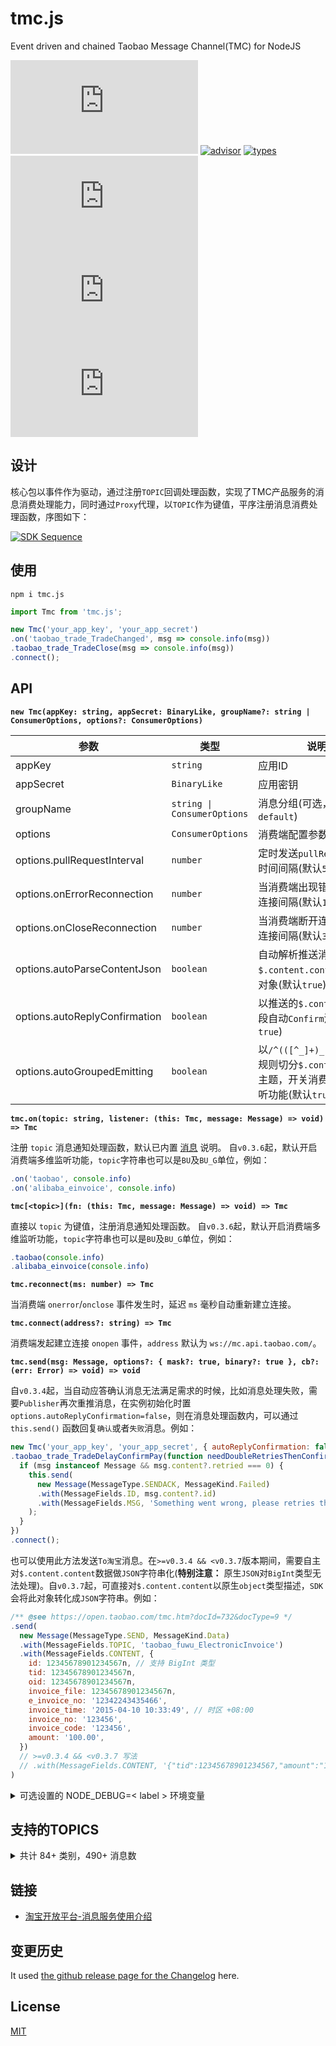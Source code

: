 # tmc.js

Event driven and chained Taobao Message Channel(TMC) for NodeJS

[![release](https://img.shields.io/npm/v/tmc.js)](https://github.com/TheNorthMemory/tmc.js/releases)
[![advisor](https://snyk.io/advisor/npm-package/tmc.js/badge.svg)](https://snyk.io/advisor/npm-package/tmc.js)
[![types](https://img.shields.io/badge/types-included-blue)](https://www.npmjs.com/package/tmc.js)
[![requirement](https://img.shields.io/node/v/tmc.js)](https://www.npmjs.com/package/tmc.js)
[![downloads](https://img.shields.io/npm/dm/tmc.js)](https://www.npmjs.com/package/tmc.js)
[![license](https://img.shields.io/npm/l/tmc.js)](https://www.npmjs.com/package/tmc.js)

## 设计

核心包以事件作为驱动，通过注册`TOPIC`回调处理函数，实现了TMC产品服务的消息消费处理能力，同时通过`Proxy`代理，以`TOPIC`作为键值，平序注册消息消费处理函数，序图如下：

[![SDK Sequence](./.github/sdk-sequence.svg)](./.github/sdk-sequence.mmd)

## 使用

`npm i tmc.js`

```js
import Tmc from 'tmc.js';

new Tmc('your_app_key', 'your_app_secret')
.on('taobao_trade_TradeChanged', msg => console.info(msg))
.taobao_trade_TradeClose(msg => console.info(msg))
.connect();
```

## API

**`new Tmc(appKey: string, appSecret: BinaryLike, groupName?: string | ConsumerOptions, options?: ConsumerOptions)`**

| 参数 | 类型 | 说明 |
| --- | --- | --- |
| appKey | `string` | 应用ID |
| appSecret | `BinaryLike` | 应用密钥 |
| groupName | `string \| ConsumerOptions` | 消息分组(可选，默认`default`) |
| options | `ConsumerOptions` | 消费端配置参数(可选) |
| options.pullRequestInterval | `number` | 定时发送`pullRequest`请求时间间隔(默认`5000`毫秒) |
| options.onErrorReconnection | `number` | 当消费端出现错误，重试连接间隔(默认`15000`毫秒) |
| options.onCloseReconnection | `number` | 当消费端断开连接，重试连接间隔(默认`3000`毫秒) |
| options.autoParseContentJson | `boolean` | 自动解析推送消息`$.content.content`字段为对象(默认`true`) |
| options.autoReplyConfirmation | `boolean` | 以推送的`$.content.id`字段自动`Confirm`消息(默认`true`) |
| options.autoGroupedEmitting | `boolean` | 以`/^(([^_]+)_[^_]+)_.+/`规则切分`$.content.topic`主题，开关消费端多维监听功能(默认`true`) |

**`tmc.on(topic: string, listener: (this: Tmc, message: Message) => void) => Tmc`**

注册 `topic` 消息通知处理函数，默认已内置 [消息](./types/message.in.d.ts) 说明。
自`v0.3.6`起，默认开启消费端多维监听功能，`topic`字符串也可以是`BU`及`BU_G`单位，例如：

```js
.on('taobao', console.info)
.on('alibaba_einvoice', console.info)
```

**`tmc[<topic>](fn: (this: Tmc, message: Message) => void) => Tmc`**

直接以 `topic` 为键值，注册消息通知处理函数。
自`v0.3.6`起，默认开启消费端多维监听功能，`topic`字符串也可以是`BU`及`BU_G`单位，例如：

```js
.taobao(console.info)
.alibaba_einvoice(console.info)
```

**`tmc.reconnect(ms: number) => Tmc`**

当消费端 `onerror`/`onclose` 事件发生时，延迟 `ms` 毫秒自动重新建立连接。

**`tmc.connect(address?: string) => Tmc`**

消费端发起建立连接 `onopen` 事件，`address` 默认为 `ws://mc.api.taobao.com/`。

**`tmc.send(msg: Message, options?: { mask?: true, binary?: true }, cb?: (err: Error) => void) => void`**

自`v0.3.4`起，当自动应答确认消息无法满足需求的时候，比如消息处理失败，需要`Publisher`再次重推消息，在实例初始化时置`options.autoReplyConfirmation=false`，则在消息处理函数内，可以通过 `this.send()` 函数回复`确认`或者`失败`消息。例如：

```js
new Tmc('your_app_key', 'your_app_secret', { autoReplyConfirmation: false })
.taobao_trade_TradeDelayConfirmPay(function needDoubleRetriesThenConfirm(msg) {
  if (msg instanceof Message && msg.content?.retried === 0) {
    this.send(
      new Message(MessageType.SENDACK, MessageKind.Failed)
      .with(MessageFields.ID, msg.content?.id)
      .with(MessageFields.MSG, 'Something went wrong, please retries this ID.')
    );
  }
})
.connect();
```

也可以使用此方法发送`To淘宝`消息。在`>=v0.3.4 && <v0.3.7`版本期间，需要自主对`$.content.content`数据做`JSON`字符串化(**特别注意：** 原生`JSON`对`BigInt`类型无法处理)。自`v0.3.7`起，可直接对`$.content.content`以原生`object`类型描述，`SDK`会将此对象转化成`JSON`字符串。例如：

```js
/** @see https://open.taobao.com/tmc.htm?docId=732&docType=9 */
.send(
  new Message(MessageType.SEND, MessageKind.Data)
  .with(MessageFields.TOPIC, 'taobao_fuwu_ElectronicInvoice')
  .with(MessageFields.CONTENT, {
    id: 12345678901234567n, // 支持 BigInt 类型
    tid: 12345678901234567n,
    oid: 12345678901234567n,
    invoice_file: 12345678901234567n,
    e_invoice_no: '12342243435466',
    invoice_time: '2015-04-10 10:33:49', // 时区 +08:00
    invoice_no: '123456',
    invoice_code: '123456',
    amount: '100.00',
  })
  // >=v0.3.4 && <v0.3.7 写法
  // .with(MessageFields.CONTENT, '{"tid":12345678901234567,"amount":"100.00"}')
)
```

<details><summary>可选设置的 NODE_DEBUG=< label > 环境变量</summary>

| label | 说明 |
| --- | --- |
| `tmc:onping` | 开启 `onping` 时的日志
| `tmc:onopen` | 开启 `onopen` 时的日志
| `tmc:onpull` | 开启 `onpull` 时的日志
| `tmc:onerror` | 开启 `onerror` 时的日志
| `tmc:onclose` | 开启 `onclose` 时的日志
| `tmc:onmessage*` | 开启全部 `onmessage` 时的日志(即`From`淘宝消息)
| `tmc:onmessage:connect` | 开启消费端发起连接 `connect` 时的日志
| `tmc:onmessage:connectack` | 开启消费端回复连接 `connectack` 时的日志
| `tmc:onmessage:send` | 开启消费端接收到(即`From`淘宝) `send` 的消息时的日志
| `tmc:onmessage:sendack` | 当消费端收到(`From`淘宝)消息，消费端消息处理失败，需要服务端重发，须回复`SENDACK(3)`及`FLAG`字典值时的日志
| `tmc:onmessage:send:confirm` | 开启消费端回复接收到的(即`From`淘宝消息)，发送自动确认 `send:confirm` 时的日志

</details>

## 支持的TOPICS

<details><summary>共计 84+ 类别，490+ 消息数</summary>

| 类别 | 消息数 |
| --- | --- |
| 淘宝交易 | 24 |
| 淘宝退款 | 13 |
| 淘宝商品 | 13 |
| 淘宝分销 | 27 |
| 淘宝点点 | 12 |
| 淘宝火车票 | 6 |
| 平台消息 | 9 |
| 交易全链路 | 3 |
| 淘宝机票 | 15 |
| 导购平台 | 21 |
| 淘宝汽车票 | 4 |
| 服务市场 | 9 |
| 天猫服务 | 26 |
| 天猫美妆 | 2 |
| 聚石塔 | 9 |
| 淘宝物流 | 1 |
| 阿里通信 | 19 |
| 天猫魔盒 | 2 |
| 营销平台 | 1 |
| OpenIM消息 | 1 |
| 网上法庭 | 8 |
| 电子发票 | 20 |
| 航旅度假交易 | 8 |
| YunOS YoC | 2 |
| 淘宝直播API | 3 |
| 阿里物联 | 2 |
| 全球购跨境物流 | 1 |
| 零售plus | 8 |
| 客户运营平台API | 19 |
| AE-交易 | 10 |
| 五道口配送 | 5 |
| 百川 | 2 |
| 闲鱼 | 17 |
| 闲鱼回收商消息 | 6 |
| 零售通POS开放平台消息 | 4 |
| DPAAS | 6 |
| AliGenius | 1 |
| 智慧门店下行消息 | 2 |
| 渠道中心API | 4 |
| 五道口订单 | 22 |
| 信息平台-采购 | 2 |
| 1688服务市场 | 1 |
| 酒店商品消息api | 9 |
| 新零售终端下行消息 | 1 |
| 新零售终端上行消息 | 4 |
| 欢行开放平台 | 1 |
| 阿里发票 | 5 |
| 大麦票单状态 | 1 |
| 五道口营销 | 4 |
| 酒店签约中心消息 | 3 |
| 蜂鸟物流 | 6 |
| 商旅API | 3 |
| 阿里健康-O2O中台 | 2 |
| 业务平台新零售-消息上行 | 2 |
| 大麦第三方票务供应商接入 | 6 |
| TVOS应用审核平台 | 1 |
| Gifting送礼 | 1 |
| 五道口商品 | 2 |
| HOMEAI | 2 |
| HOMEAI消息对接 | 5 |
| 零售通_公共 | 8 |
| 酒店标准库基础信息变更消息 | 2 |
| 菜鸟发货工作台 | 1 |
| IOT-智能制造 | 2 |
| 智能制造API | 1 |
| IoT售后解决方案 | 1 |
| OpenMall-API | 5 |
| 闲鱼已验货 | 6 |
| 阿里健康三方机构 | 2 |
| 聚石塔监控告警 | 2 |
| 大资产拍卖Top端拍品消息 | 2 |
| AE-任务平台消息 | 1 |
| 天猫汽车 | 5 |
| 阿信消息通知前台类目 | 4 |
| 阿里健康追溯码 | 1 |
| 自动驾驶API | 3 |
| MMC五盘货项目 | 5 |
| 银泰开放平台消息 | 2 |
| 阿里智付 | 1 |
| 代发管理 | 2 |
| 蚂蚁采购 | 1 |
| 阿里健康&一树-电商中台对接 | 2 |
| 阿里健康-疫苗 | 2 |
| 智能应用 | 1 |

</details>

## 链接

- [淘宝开放平台-消息服务使用介绍](https://open.taobao.com/doc.htm?docId=101663&docType=1)

## 变更历史

It used [the github release page for the Changelog](https://github.com/TheNorthMemory/tmc.js/releases) here.

## License

[MIT](LICENSE)
